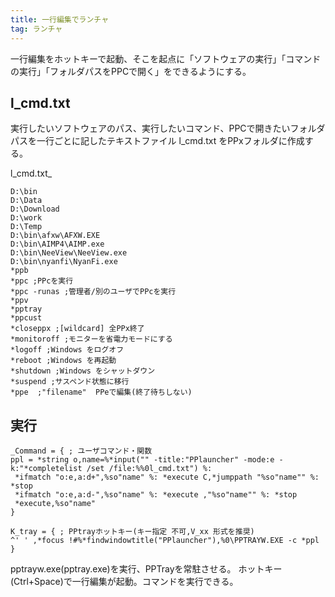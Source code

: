```yaml
---
title: 一行編集でランチャ
tag: ランチャ
---
```

一行編集をホットキーで起動、そこを起点に「ソフトウェアの実行」「コマンドの実行」「フォルダパスをPPCで開く」をできるようにする。

## l_cmd.txt

実行したいソフトウェアのパス、実行したいコマンド、PPCで開きたいフォルダパスを一行ごとに記したテキストファイル l_cmd.txt をPPxフォルダに作成する。

l_cmd.txt_
```text
D:\bin
D:\Data
D:\Download
D:\work
D:\Temp
D:\bin\afxw\AFXW.EXE
D:\bin\AIMP4\AIMP.exe
D:\bin\NeeView\NeeView.exe
D:\bin\nyanfi\NyanFi.exe
*ppb
*ppc ;PPcを実行
*ppc -runas ;管理者/別のユーザでPPcを実行
*ppv
*pptray
*ppcust
*closeppx ;[wildcard] 全PPx終了
*monitoroff ;モニターを省電力モードにする
*logoff ;Windows をログオフ
*reboot ;Windows を再起動
*shutdown ;Windows をシャットダウン
*suspend ;サスペンド状態に移行
*ppe  ;"filename"  PPeで編集(終了待ちしない)
```

## 実行

```text
_Command = { ; ユーザコマンド・関数
ppl = *string o,name=%*input("" -title:"PPlauncher" -mode:e -k:"*completelist /set /file:%%0l_cmd.txt") %:
 *ifmatch "o:e,a:d+",%so"name" %: *execute C,*jumppath "%so"name"" %: *stop
 *ifmatch "o:e,a:d-",%so"name" %: *execute ,"%so"name"" %: *stop
 *execute,%so"name"
}

K_tray = { ; PPtrayホットキー(キー指定 不可,V_xx 形式を推奨)
^' ' ,*focus !#%*findwindowtitle("PPlauncher"),%0\PPTRAYW.EXE -c *ppl
}
```

pptrayw.exe(pptray.exe)を実行、PPTrayを常駐させる。
ホットキー(Ctrl+Space)で一行編集が起動。コマンドを実行できる。

